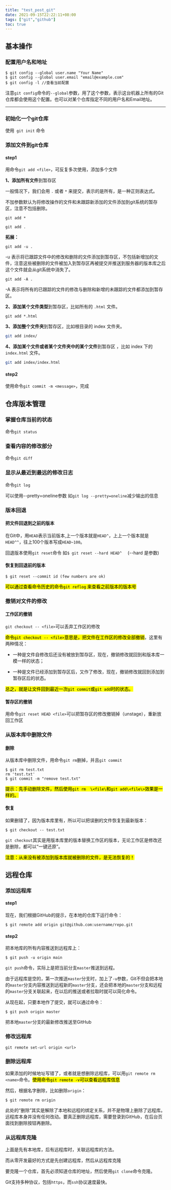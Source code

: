 ```yaml
---
title: "test_post_git"
date: 2021-09-15T22:22:11+08:00
tags: ["git","github"]
toc: true
---
```



## 基本操作

### 配置用户名和地址

```shell
$ git config --global user.name "Your Name"
$ git config --global user.email "email@example.com"
$ git config -l //查看当前配置
```
注意`git config`命令的`--global`参数，用了这个参数，表示这台机器上所有的Git仓库都会使用这个配置。也可以对某个仓库指定不同的用户名和Email地址。

---

### 初始化一个git仓库

使用` git init` 命令

### 添加文件到git仓库

#### step1

用命令`git add <file>`，可反复多次使用，添加多个文件

**1、添加所有文件**到暂存区

一般情况下，我们会用 `.` 或者 `*` 来提交，表示的是所有，是一种正则表达式。

不加参数默认为将修改操作的文件和未跟踪新添加的文件添加到git系统的暂存区，注意不包括删除。

```shell
git add *
```

```shell
git add .
```

**拓展：**

```shell
git add -u .
```

-u 表示将已跟踪文件中的修改和删除的文件添加到暂存区，不包括新增加的文件，注意这些被删除的文件被加入到暂存区再被提交并推送到服务器的版本库之后这个文件就会从git系统中消失了。

```shell
git add -A .
```

-A 表示将所有的已跟踪的文件的修改与删除和新增的未跟踪的文件都添加到暂存区。

**2、添加某个文件类型**到暂存区，比如所有的 `.html` 文件。

```shell
git add *.html
```

**3、添加整个文件夹**到暂存区，比如根目录的 index 文件夹。

```zsh
git add index/
```

**4、添加某个文件或者某个文件夹中的某个文件**到暂存区 ，比如 index 下的 `index.html` 文件。

```zsh
git add index/index.html
```

#### step2

使用命令`git commit -m <message>`，完成

## 仓库版本管理


### 掌握仓库当前的状态

命令`git status`

### 查看内容的修改部分

命令`git diff`

### 显示从最近到最远的修改日志

命令`git log`

可以使用--pretty=oneline参数 如` git log --pretty=oneline `减少输出的信息

### 版本回退

#### 把文件回退到之前的版本

在Git中，用`HEAD`表示当前版本,上一个版本就是`HEAD^`，上上一个版本就是`HEAD^^`，往上100个版本写成`HEAD~100`。

回退版本使用`git reset`命令 如`$ git reset --hard HEAD^  `  (--hard 是参数)

#### 恢复到回退前的版本

```shell
$ git reset --commit id (few numbers are ok)
```

  <mark>可以通过查看命令历史的命令`git reflog` 来查看之前版本的版本号</mark>

### 撤销对文件的修改

#### 工作区的撤销

`git checkout -- <file>`可以丢弃工作区的修改

<mark>命令`git checkout -- <file>`意思是，把文件在工作区的修改全部撤销</mark>，这里有两种情况：

- 一种是文件自修改后还没有被放到暂存区，现在，撤销修改就回到和版本库一模一样的状态；

- 一种是文件已经添加到暂存区后，又作了修改，现在，撤销修改就回到添加到暂存区后的状态。

<mark>总之，就是让文件回到最近一次`git commit`或`git add`时的状态。</mark>

#### 暂存区的撤销

用命令`git reset HEAD <file>`可以把暂存区的修改撤销掉（unstage），重新放回工作区

### 从版本库中删除文件


#### 删除

从版本库中删除文件，用命令`git rm`删掉，并且`git commit`

```shell
$ git rm test.txt
rm 'test.txt'
$ git commit -m "remove test.txt"
```

 <mark>提示：先手动删除文件，然后使用`git rm  \<file\`和`git add\<file\>`效果是一样的。</mark>

#### 恢复

如果删错了，因为版本库里有，所以可以把误删的文件恢复到最新版本：

```shell
$ git checkout -- test.txt
```

`git checkout`其实是用版本库里的版本替换工作区的版本，无论工作区是修改还是删除，都可以“一键还原”。

 <mark>注意：从来没有被添加到版本库就被删除的文件，是无法恢复的！</mark> 

## 远程仓库

### 添加远程库

#### step1

现在，我们根据GitHub的提示，在本地的仓库下运行命令：

```shell
$ git remote add origin git@github.com:username/repo.git
```

#### step2

把本地库的所有内容推送到远程库上：

```shell
$ git push -u origin main
```

`git push`命令，实际上是把当前分支`master`推送到远程。

由于远程库是空的，第一次推送`master`分支时，加上了`-u`参数，Git不但会把本地的`master`分支内容推送到远程新的`master`分支，还会把本地的`master`分支和远程的`master`分支关联起来，在以后的推送或者拉取时就可以简化命令。

从现在起，只要本地作了提交，就可以通过命令：

```shell
$ git push origin master
```

把本地`master`分支的最新修改推送至GitHub

### 修改远程库

```shell
git remote set-url origin <url>
```

### 删除远程库

如果添加的时候地址写错了，或者就是想删除远程库，可以用`git remote rm <name>`命令。<mark>使用命令`git remote -v`可以查看远程库信息</mark>

然后，根据名字删除，比如删除`origin`：

```shell
$ git remote rm origin
```

此处的“删除”其实是解除了本地和远程的绑定关系，并不是物理上删除了远程库。远程库本身并没有任何改动。要真正删除远程库，需要登录到GitHub，在后台页面找到删除按钮再删除。

### 从远程库克隆

上面是先有本地库，后有远程库时，关联远程库的方法。

而从零开发最好的方式是先创建远程库，然后从远程库克隆

要克隆一个仓库，首先必须知道仓库的地址，然后使用`git clone`命令克隆。

Git支持多种协议，包括`https`，而`ssh`协议速度最快。

